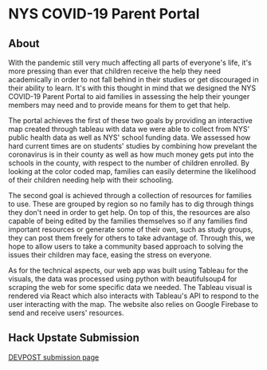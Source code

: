 # NYS COVID-19 Parent Portal

## About

With the pandemic still very much affecting all parts of everyone's life, it's more pressing than ever that children receive the help they need academically in order to not fall behind in their studies or get discouraged in their ability to learn. It's with this thought in mind that we designed the NYS COVID-19 Parent Portal to aid families in assessing the help their younger members may need and to provide means for them to get that help.

The portal achieves the first of these two goals by providing an interactive map created through tableau with data we were able to collect from NYS' public health data as well as NYS' school funding data. We assessed how hard current times are on students' studies by combining how prevelant the coronavirus is in their county as well as how much money gets put into the schools in the county, with respect to the number of children enrolled. By looking at the color coded map, families can easily determine the likelihood of their children needing help with their schooling.

The second goal is achieved through a collection of resources for families to use. These are grouped by region so no family has to dig through things they don't need in order to get help. On top of this, the resources are also capable of being edited by the families themselves so if any families find important resources or generate some of their own, such as study groups, they can post them freely for others to take advantage of. Through this, we hope to allow users to take a community based approach to solving the issues their children may face, easing the stress on everyone.

As for the technical aspects, our web app was built using Tableau for the visuals, the data was processed using python with beautifulsoup4 for scraping the web for some specific data we needed. The Tableau visual is rendered via React which also interacts with Tableau's API to respond to the user interacting with the map. The website also relies on Google Firebase to send and receive users' resources.

## Hack Upstate Submission

[DEVPOST submission page](https://devpost.com/software/nys-covid-19-parent-portal)
